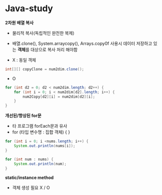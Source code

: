# Java-study

**2차원 배열 복사**
- 물리적 복사(독립적인 완전한 복제)
- 배열.clone(), System.arraycopy(), Arrays.copy0f 사용시 데이터 저장하고 있는 **객체**를 대상으로 복사 처리 해야함

- X : 동일 객체
```java
int[][] copyClone = num2dim.clone();
```
- O
```java
for (int d2 = 0; d2 < num2dim.length; d2++) {
	for (int i = 0; i < num2dim[d2].length; i++) {
		num2Copy[d2][i] = num2dim[d2][i];
	}
}
```

**개선된/향상된 for문**
- 타 프로그램 forEach문과 유사
- for (타입 변수명 : 집합 객체) { }

```java
for (int i = 0; i <nums.length; i++) {
	System.out.println(nums[i]);
}
```
```java
for (int num : nums) {
	System.out.println(num);
}
```
**static/instance method**
- 객체 생성 필요 X / O






